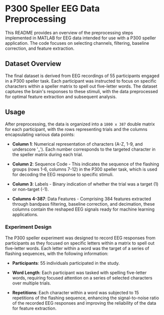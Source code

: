 # P300 Speller EEG Data Preprocessing

This README provides an overview of the preprocessing steps implemented in MATLAB for EEG data intended for use with a P300 speller application. The code focuses on selecting channels, filtering, baseline correction, and feature extraction.


## Dataset Overview

The final dataset is derived from EEG recordings of 55 participants engaged in a P300 speller task. Each participant was instructed to focus on specific characters within a speller matrix to spell out five-letter words. The dataset captures the brain's responses to these stimuli, with the data preprocessed for optimal feature extraction and subsequent analysis.

## Usage

After preprocessing, the data is organized into a `1800 x 387` double matrix for each participant, with the rows representing trials and the columns encapsulating various data points:

- **Column 1**: Numerical representation of characters (A-Z, 1-9, and underscore '_'). Each number corresponds to the targeted character in the speller matrix during each trial.

- **Column 2**: Sequence Code - This indicates the sequence of the flashing groups (rows 1-6, columns 7-12) in the P300 speller task, which is used for decoding the EEG response to specific stimuli.

- **Column 3**: Labels - Binary indication of whether the trial was a target (1) or non-target (-1).

- **Columns 4-387**: Data Features - Comprising 384 features extracted through bandpass filtering, baseline correction, and decimation, these columns contain the reshaped EEG signals ready for machine learning applications.

### Experiment Design

The P300 speller experiment was designed to record EEG responses from participants as they focused on specific letters within a matrix to spell out five-letter words. Each letter within a word was the target of a series of flashing sequences, with the following information:

- **Participants**: 55 individuals participated in the study.

- **Word Length**: Each participant was tasked with spelling five-letter words, requiring focused attention on a series of selected characters over multiple trials.

- **Repetitions**: Each character within a word was subjected to 15 repetitions of the flashing sequence, enhancing the signal-to-noise ratio of the recorded EEG responses and improving the reliability of the data for feature extraction.





